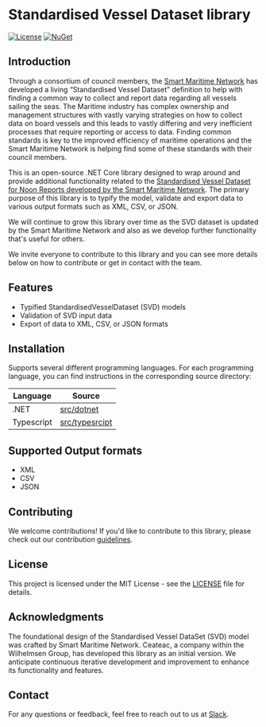 # Standardised Vessel Dataset library 

[![License](https://img.shields.io/badge/license-MIT-blue.svg)](./LICENSE)
[![NuGet](https://img.shields.io/nuget/v/SmartMaritimeDataLibrary.svg)](https://www.nuget.org/packages/Ceataec.StandardisedVesselDataSet)

## Introduction

Through a consortium of council members, the [Smart Maritime Network](https://smartmaritimenetwork.com/) has developed a living “Standardised Vessel Dataset” definition to help with finding a common way to collect and report data regarding all vessels sailing the seas.
The Maritime industry has complex ownership and management structures with vastly varying strategies on how to collect data on board vessels and this leads to vastly differing and very inefficient processes that require reporting or access to data.
Finding common standards is key to the improved efficiency of maritime operations and the Smart Maritime Network is helping find some of these standards with their council members.


This is an open-source .NET Core library designed to wrap around and provide additional functionality related to the [Standardised Vessel Dataset for Noon Reports developed by the Smart Maritime Network](https://smartmaritimenetwork.com/standardised-vessel-dataset-for-noon-reports/). The primary purpose of this library is to typify the model, validate and export data to various output formats such as XML, CSV, or JSON.

We will continue to grow this library over time as the SVD dataset is updated by the Smart Maritime Network and also as we develop further functionality that's useful for others.

We invite everyone to contribute to this library and you can see more details below on how to contribute or get in contact with the team.

## Features

- Typified StandardisedVesselDataset (SVD) models
- Validation of SVD input data
- Export of data to XML, CSV, or JSON formats

## Installation

Supports several different programming languages. For each programming
language, you can find instructions in the corresponding source directory:

| Language                             | Source                                                      |
|--------------------------------------|-------------------------------------------------------------|
| .NET | [src/dotnet](src/dotnet)                                                  |
| Typescript                                 | [src/typesrcipt](src/typescript)                                                |

## Supported Output formats
- XML
- CSV
- JSON

## Contributing
We welcome contributions! If you'd like to contribute to this library, please check out our contribution [guidelines](./CONTRIBUTING.md).

## License
This project is licensed under the MIT License - see the [LICENSE](./LICENSE) file for details.

## Acknowledgments
The foundational design of the Standardised Vessel DataSet (SVD) model was crafted by Smart Maritime Network. Ceateac, a company within the Wilhelmsen Group, has developed this library as an initial version. We anticipate continuous iterative development and improvement to enhance its functionality and features.

## Contact

For any questions or feedback, feel free to reach out to us at [Slack](https://ceataeccommunity.slack.com/archives/C06KV6336UF).